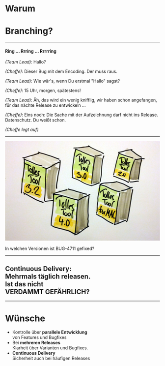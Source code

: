 

# Warum 

# Branching?

---

#### Ring ... Rrring ... Rrrrring

*(Team Lead)*: Hallo?

*(Cheffe)*: Dieser Bug mit dem Encoding. Der muss raus.

*(Team Lead)*: Wie wär's, wenn Du erstmal "Hallo" sagst?

*(Cheffe)*: 15 Uhr, morgen, spätestens!

*(Team Lead)*: Äh, das wird ein wenig knifflig, wir haben schon angefangen, für das nächte Release zu entwickeln ...

*(Cheffe)*: Eins noch: Die Sache mit der Aufzeichnung darf nicht ins Release. Datenschutz. Du weißt
schon.

*(Cheffe legt auf)*

---

![Versionen und Varianten](abb-versionen-und-varianten.jpg)

In welchen Versionen ist BUG-4711 gefixed?

---

## Continuous Delivery:<br/>Mehrmals täglich releasen.<br/>Ist das nicht<br/>VERDAMMT GEFÄHRLICH?

---

Wünsche
=======

 * Kontrolle über **parallele Entwicklung**<br/>
   von Features und Bugfixes
 * Bei **mehreren Releases**<br/>
   Klarheit über Varianten und Bugfixes.
 * **Continuous Delivery**<br/>
   Sicherheit auch bei häufigen Releases
